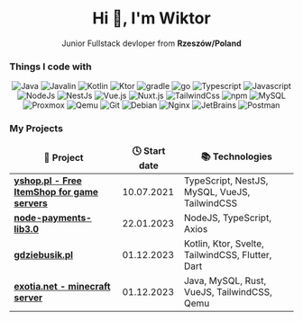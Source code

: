 <h1 align="center">Hi 👋, I'm Wiktor</h1>
<p align="center">Junior Fullstack devloper from <b>Rzeszów/Poland</b></p>

### Things I code with
<p align="center">
   <!-- for-the-badge -->
  <img alt="Java" src="https://img.shields.io/badge/-Java-ED8B00?style=flat-square&logo=openjdk&logoColor=white" />
  <img alt="Javalin" src="https://img.shields.io/badge/javalin-008CBB?style=flat-squaree&logo=openjdk&logoColor=white" />
   <img alt="Kotlin" src="https://img.shields.io/badge/kotlin-AB29EB?style=flat-square&logo=kotlin&logoColor=white" />
   <img alt="Ktor" src="https://img.shields.io/badge/ktor-FF8800?style=flat-square&logo=kotlin&logoColor=white" />
   <img alt="gradle" src="https://img.shields.io/badge/gradle-02303A?style=flat-square&logo=gradle&logoColor=white" /> 
   <img alt="go" src="https://img.shields.io/badge/golang-00AED8?style=flat-square&logo=go&logoColor=white" /> 

   <img alt="Typescript" src="https://img.shields.io/badge/-Typescript-3178C6?style=flat-square&logo=Typescript&logoColor=white" />
   <img alt="Javascript" src="https://img.shields.io/badge/-Javascript-F7DF1E?style=flat-square&logo=Javascript&logoColor=white" />
   <img alt="NodeJs" src="https://img.shields.io/badge/-Nodejs-339933?style=flat-square&logo=Node.js&logoColor=white" />
   <img alt="NestJs" src="https://img.shields.io/badge/NestJs-E0234E?style=flat-square&logo=nestjs&logoColor=white" />
   <img alt="Vue.js" src="https://img.shields.io/badge/-Vuejs-4FC08D?style=flat-square&logo=Vue.js&logoColor=white" />
   <img alt="Nuxt.js" src="https://img.shields.io/badge/-Vuejs-64B587?style=flat-square&logo=nuxt.js&logoColor=white" />
   <img alt="TailwindCss" src="https://img.shields.io/badge/-TailwindCss-06B6D4?style=flat-square&logo=TailwindCss&logoColor=white" />
   <img alt="npm" src="https://img.shields.io/badge/NPM-CC3534?style=flat-square&logo=npm&logoColor=white" /> 

   <img alt="MySQL" src="https://img.shields.io/badge/MySQL-015F8B?style=flat-square&logo=mysql&logoColor=white" />
   <img alt="Proxmox" src="https://img.shields.io/badge/-Proxmox-E57000?style=flat-square&logo=Proxmox&logoColor=white" />
   <img alt="Qemu" src="https://img.shields.io/badge/-Qemu-FF6600?style=flat-square&logo=Qemu&logoColor=white" />
   <img alt="Git" src="https://img.shields.io/badge/-Git-F05032?style=flat-square&logo=git&logoColor=white" />
   <img alt="Debian" src="https://img.shields.io/badge/-Debian-A81D33?style=flat-square&logo=Debian&logoColor=white" />
   <img alt="Nginx" src="https://img.shields.io/badge/Nginx-009639?style=flat-square&logo=nginx&logoColor=white" />
   <img alt="JetBrains" src="https://img.shields.io/badge/Jetbrains%20Tools-000000?style=flat-square&logo=jetbrains&logoColor=white" />
   <img alt="Postman" src="https://img.shields.io/badge/Postman-FF6C37?style=flat-square&logo=postman&logoColor=white"/>
</p>

### My Projects
<table>
  <thead align="center">
    <tr border: none;>
      <td><b>🎁 Project</b></td>
      <td><b>🕓 Start date</b></td>
      <td><b>📚 Technologies</b></td>
    </tr>
  </thead>
  <tbody>
    <tr>
      <td><a href="https://yshop.pl"><b>yshop.pl - Free ItemShop for game servers</b></a></td>
      <td>10.07.2021</td>
      <td>TypeScript, NestJS, MySQL, VueJS, TailwindCSS</td>
    </tr>
    <tr>
      <td><a href="https://github.com/WiktorDev/node-payments-lib3.0"><b>node-payments-lib3.0</b></a></td>
      <td>22.01.2023</td>
      <td>NodeJS, TypeScript, Axios</td>
    </tr>
    <tr>
      <td><a href="https://gdziebusik.pl"><b>gdziebusik.pl</b></a></td>
      <td>01.12.2023</td>
      <td>Kotlin, Ktor, Svelte, TailwindCSS, Flutter, Dart</td>
    </tr>
    <tr>
      <td><a href="https://exotia.net"><b>exotia.net - minecraft server</b></a></td>
      <td>01.12.2023</td>
      <td>Java, MySQL, Rust, VueJS, TailwindCSS, Qemu</td>
    </tr>
  </tbody>
</table>
